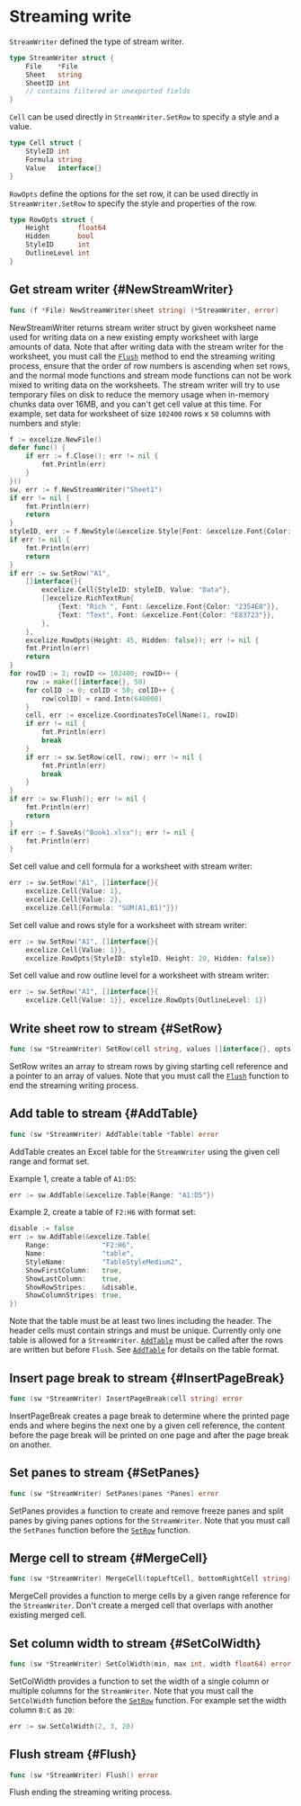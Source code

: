# Streaming write

`StreamWriter` defined the type of stream writer.

```go
type StreamWriter struct {
    File    *File
    Sheet   string
    SheetID int
    // contains filtered or unexported fields
}
```

`Cell` can be used directly in `StreamWriter.SetRow` to specify a style and a value.

```go
type Cell struct {
    StyleID int
    Formula string
    Value   interface{}
}
```

`RowOpts` define the options for the set row, it can be used directly in `StreamWriter.SetRow` to specify the style and properties of the row.

```go
type RowOpts struct {
    Height       float64
    Hidden       bool
    StyleID      int
    OutlineLevel int
}
```

## Get stream writer {#NewStreamWriter}

```go
func (f *File) NewStreamWriter(sheet string) (*StreamWriter, error)
```

NewStreamWriter returns stream writer struct by given worksheet name used for writing data on a new existing empty worksheet with large amounts of data. Note that after writing data with the stream writer for the worksheet, you must call the [`Flush`](stream.md#Flush) method to end the streaming writing process, ensure that the order of row numbers is ascending when set rows, and the normal mode functions and stream mode functions can not be work mixed to writing data on the worksheets. The stream writer will try to use temporary files on disk to reduce the memory usage when in-memory chunks data over 16MB, and you can't get cell value at this time. For example, set data for worksheet of size `102400` rows x `50` columns with numbers and style:

```go
f := excelize.NewFile()
defer func() {
    if err := f.Close(); err != nil {
        fmt.Println(err)
    }
}()
sw, err := f.NewStreamWriter("Sheet1")
if err != nil {
    fmt.Println(err)
    return
}
styleID, err := f.NewStyle(&excelize.Style{Font: &excelize.Font{Color: "777777"}})
if err != nil {
    fmt.Println(err)
    return
}
if err := sw.SetRow("A1",
    []interface{}{
        excelize.Cell{StyleID: styleID, Value: "Data"},
        []excelize.RichTextRun{
            {Text: "Rich ", Font: &excelize.Font{Color: "2354E8"}},
            {Text: "Text", Font: &excelize.Font{Color: "E83723"}},
        },
    },
    excelize.RowOpts{Height: 45, Hidden: false}); err != nil {
    fmt.Println(err)
    return
}
for rowID := 2; rowID <= 102400; rowID++ {
    row := make([]interface{}, 50)
    for colID := 0; colID < 50; colID++ {
        row[colID] = rand.Intn(640000)
    }
    cell, err := excelize.CoordinatesToCellName(1, rowID)
    if err != nil {
        fmt.Println(err)
        break
    }
    if err := sw.SetRow(cell, row); err != nil {
        fmt.Println(err)
        break
    }
}
if err := sw.Flush(); err != nil {
    fmt.Println(err)
    return
}
if err := f.SaveAs("Book1.xlsx"); err != nil {
    fmt.Println(err)
}
```

Set cell value and cell formula for a worksheet with stream writer:

```go
err := sw.SetRow("A1", []interface{}{
    excelize.Cell{Value: 1},
    excelize.Cell{Value: 2},
    excelize.Cell{Formula: "SUM(A1,B1)"}})
```

Set cell value and rows style for a worksheet with stream writer:

```go
err := sw.SetRow("A1", []interface{}{
    excelize.Cell{Value: 1}},
    excelize.RowOpts{StyleID: styleID, Height: 20, Hidden: false})
```

Set cell value and row outline level for a worksheet with stream writer:

```go
err := sw.SetRow("A1", []interface{}{
    excelize.Cell{Value: 1}}, excelize.RowOpts{OutlineLevel: 1})
```

## Write sheet row to stream {#SetRow}

```go
func (sw *StreamWriter) SetRow(cell string, values []interface{}, opts ...RowOpts) error
```

SetRow writes an array to stream rows by giving starting cell reference and a pointer to an array of values. Note that you must call the [`Flush`](stream.md#Flush) function to end the streaming writing process.

## Add table to stream {#AddTable}

```go
func (sw *StreamWriter) AddTable(table *Table) error
```

AddTable creates an Excel table for the `StreamWriter` using the given cell range and format set.

Example 1, create a table of `A1:D5`:

```go
err := sw.AddTable(&excelize.Table{Range: "A1:D5"})
```

Example 2, create a table of `F2:H6` with format set:

```go
disable := false
err := sw.AddTable(&excelize.Table{
    Range:             "F2:H6",
    Name:              "table",
    StyleName:         "TableStyleMedium2",
    ShowFirstColumn:   true,
    ShowLastColumn:    true,
    ShowRowStripes:    &disable,
    ShowColumnStripes: true,
})
```

Note that the table must be at least two lines including the header. The header cells must contain strings and must be unique. Currently only one table is allowed for a `StreamWriter`. [`AddTable`](stream.md#AddTable) must be called after the rows are written but before `Flush`. See [`AddTable`](utils.md#AddTable) for details on the table format.

## Insert page break to stream {#InsertPageBreak}

```go
func (sw *StreamWriter) InsertPageBreak(cell string) error
```

InsertPageBreak creates a page break to determine where the printed page ends and where begins the next one by a given cell reference, the content before the page break will be printed on one page and after the page break on another.

## Set panes to stream {#SetPanes}

```go
func (sw *StreamWriter) SetPanes(panes *Panes) error
```

SetPanes provides a function to create and remove freeze panes and split panes by giving panes options for the `StreamWriter`. Note that you must call the `SetPanes` function before the [`SetRow`](stream.md#SetRow) function.

## Merge cell to stream {#MergeCell}

```go
func (sw *StreamWriter) MergeCell(topLeftCell, bottomRightCell string) error
```

MergeCell provides a function to merge cells by a given range reference for the `StreamWriter`. Don't create a merged cell that overlaps with another existing merged cell.

## Set column width to stream {#SetColWidth}

```go
func (sw *StreamWriter) SetColWidth(min, max int, width float64) error
```

SetColWidth provides a function to set the width of a single column or multiple columns for the `StreamWriter`. Note that you must call the `SetColWidth` function before the [`SetRow`](stream.md#SetRow) function. For example set the width column `B:C` as `20`:

```go
err := sw.SetColWidth(2, 3, 20)
```

## Flush stream {#Flush}

```go
func (sw *StreamWriter) Flush() error
```

Flush ending the streaming writing process.
